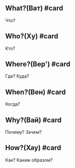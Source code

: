 ## What?(Ват) #card 
Что? 

## Who?(Ху) #card 
Кто?

## Where?(Вер') #card 
Где? Куда? 

## When?(Вен) #card 
Когда? 

## Why?(Вай) #card 
Почему? Зачем? 

## How?(Хау) #card 
Как? Каким образом?

